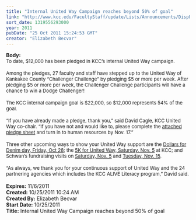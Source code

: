 ```yaml
---
title: "Internal United Way Campaign reaches beyond 50% of goal"
link: "http://www.kcc.edu/FacultyStaff/update/Lists/Announcements/DispForm.aspx?ID=495"
sort_date: 1319556293000
year: 2011
pubDate: "25 Oct 2011 15:24:53 GMT"
creator: "Elizabeth Becvar"
---
```


<div><b>Body:</b> <div class=ExternalClass0D1D3C80C8824297B6E75E61450C5203>
<div><font size=2>To date, $12,000 has been pledged in KCC’s internal United Way campaign.  </font></div>
<div><font size=2></font> </div>
<div><font size=2>Among the pledges, 27 faculty and staff have stepped up to the United Way of Kankakee County “Challenger Challenge” by pledging $5 or more per week. After pledging $5 or more per week, the Challenger Challenge participants will have a chance to win a Dodge Challenger! </font></div>
<div><font size=2></font> </div>
<div><font size=2>The KCC internal campaign goal is $22,000, so $12,000 represents 54% of the goal. </font></div>
<div><font size=2></font> </div>
<div><font size=2>“If you have already made a pledge, thank you,” said David Cagle, KCC United Way co-chair. “If you have not and would like to, please complete the <a href="/FacultyStaff/update/Documents/Pledge_Form_2011-12_KCC.pdf">attached pledge sheet</a> and turn in to human resources by Nov. 17.”</font></div>
<div><font size=2></font> </div>
<div><font size=2>Three other upcoming ways to show your United Way support are the <a href="/FacultyStaff/update/Lists/Announcements/DispForm2.aspx?List=7e45450e-520d-4ad3-81dd-a79ebcc75df4&amp;ID=454&amp;Source=http://www.kcc.edu/FacultyStaff/update/Pages/dailyupdate.aspx">Dollars for Denim day, Friday, Oct 28</a>; the <a href="/FacultyStaff/update/Lists/Announcements/DispForm2.aspx?List=7e45450e-520d-4ad3-81dd-a79ebcc75df4&amp;ID=452&amp;Source=http://www.kcc.edu/FacultyStaff/update/Pages/dailyupdate.aspx">5K for United Way, Saturday. Nov. 5</a> at KCC; and<br>Schwan’s fundraising visits on <a href="/FacultyStaff/update/Lists/Events/DispForm2.aspx?List=c267947c-5d3a-41df-bf8c-8c8142ece9fc&amp;ID=174&amp;Source=http://www.kcc.edu/FacultyStaff/update/Pages/dailyupdate.aspx">Saturday, Nov. 5</a> and <a href="/FacultyStaff/update/Lists/Events/DispForm2.aspx?List=c267947c-5d3a-41df-bf8c-8c8142ece9fc&amp;ID=175&amp;Source=http://www.kcc.edu/FacultyStaff/update/Pages/dailyupdate.aspx">Tuesday, Nov. 15</a>.</font></div>
<div><font size=2></font> </div>
<div><font size=2>“As always, we thank you for your continuous support of United Way and the 24 partnering agencies which includes the KCC ALIVE Literacy program,” David said.</font></div>
<div><font size=2></font> </div></div></div>
<div><b>Expires:</b> 11/6/2011</div>
<div><b>Created:</b> 10/25/2011 10:24 AM</div>
<div><b>Created By:</b> Elizabeth Becvar</div>
<div><b>Start Date:</b> 10/25/2011</div>
<div><b>Title:</b> Internal United Way Campaign reaches beyond 50% of goal</div>
